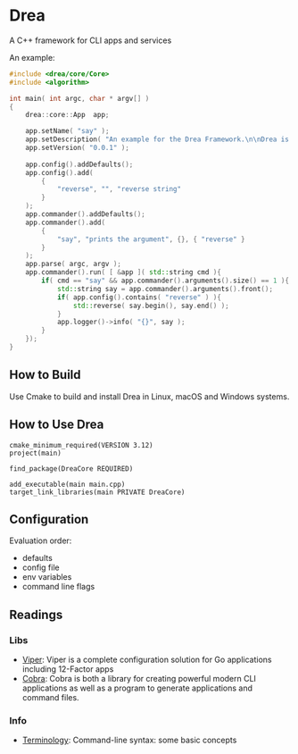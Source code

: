 # Drea
A C++ framework for CLI apps and services

An example:

```c++
#include <drea/core/Core>
#include <algorithm>

int main( int argc, char * argv[] )
{
	drea::core::App	 app;

	app.setName( "say" );
	app.setDescription( "An example for the Drea Framework.\n\nDrea is available at https://github.com/david-antiteum/drea." );
	app.setVersion( "0.0.1" );
	
	app.config().addDefaults();
	app.config().add(
		{
			"reverse", "", "reverse string"
		}
	);
	app.commander().addDefaults();
	app.commander().add(
		{
			"say", "prints the argument", {}, { "reverse" }
		}
	);
	app.parse( argc, argv );
	app.commander().run( [ &app ]( std::string cmd ){
		if( cmd == "say" && app.commander().arguments().size() == 1 ){
			std::string say = app.commander().arguments().front();
			if( app.config().contains( "reverse" ) ){
				std::reverse( say.begin(), say.end() );
			}
			app.logger()->info( "{}", say );
		}
	});
}
```

## How to Build

Use Cmake to build and install Drea in Linux, macOS and Windows systems.

## How to Use Drea

```
cmake_minimum_required(VERSION 3.12)
project(main)

find_package(DreaCore REQUIRED)

add_executable(main main.cpp)
target_link_libraries(main PRIVATE DreaCore)
```

## Configuration

Evaluation order:

- defaults
- config file
- env variables
- command line flags

## Readings

### Libs

- [Viper](https://github.com/spf13/viper): Viper is a complete configuration solution for Go applications including 12-Factor apps
- [Cobra](https://github.com/spf13/cobra): Cobra is both a library for creating powerful modern CLI applications as well as a program to generate applications and command files.

### Info

- [Terminology](
https://pythonconquerstheuniverse.wordpress.com/2010/07/25/command-line-syntax-some-basic-concepts/
): Command-line syntax: some basic concepts
